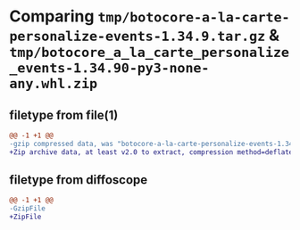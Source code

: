 # Comparing `tmp/botocore-a-la-carte-personalize-events-1.34.9.tar.gz` & `tmp/botocore_a_la_carte_personalize_events-1.34.90-py3-none-any.whl.zip`

## filetype from file(1)

```diff
@@ -1 +1 @@
-gzip compressed data, was "botocore-a-la-carte-personalize-events-1.34.9.tar", last modified: Thu Dec 28 01:06:51 2023, max compression
+Zip archive data, at least v2.0 to extract, compression method=deflate
```

## filetype from diffoscope

```diff
@@ -1 +1 @@
-GzipFile
+ZipFile
```


